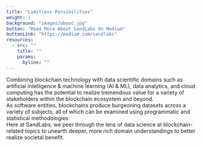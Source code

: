 ```yaml
---
title: "Limitless Possibilities"
weight: 1
background: "images/about.jpg"
button: "Read More About SandLabs On Medium"
buttonLink: "https://medium.com/sandlabs"
resources:
  - src: ""
    title: ""
    params:
      byline: ""
---
```


<div class="text-1xl leading-loose flex flex-col justify-evenly">
  <div class="flex-auto">
    Combining blockchain technology with data scientific domains such as artificial intelligence & machine learning (AI & ML), data analytics, and cloud computing has the potential to realize tremendous value for a variety of stakeholders within the blockchain ecosystem and beyond.
  </div>
  <div class="flex-auto">
    As software entities, blockchains produce burgeoning datasets across a variety of subjects, all of which can be examined using programmatic and statistical methodologies.
  </div>
  <div class="flex-auto text-2xl">
   <span class="text-3xl"> Here at <span class="text-primary">SandLabs</span></span>, we peer through the lens of data science at blockchain-related topics to unearth deeper, more rich domain understandings to better realize societal benefit.
  </div>
</div>

